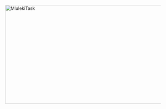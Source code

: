 <img src="https://socialify.git.ci/Mluleki23/MlulekiTask/image?language=1&owner=1&name=1&stargazers=1&theme=Light" alt="MlulekiTask" width="640" height="320" />



